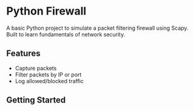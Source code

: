 # Python Firewall

A basic Python project to simulate a packet filtering firewall using Scapy. Built to learn fundamentals of network security.

## Features

- Capture packets
- Filter packets by IP or port
- Log allowed/blocked traffic

## Getting Started